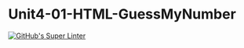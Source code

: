 # Unit4-01-HTML-GuessMyNumber
[![GitHub's Super Linter](https://github.com/ICS20-Programming-Graeme-Barbe/Unit4-01-HTML-GuessMyNumber/workflows/GitHub's%20Super%20Linter/badge.svg)](https://github.com/ICS20-Programming-Graeme-Barbe/Unit4-01-HTML-GuessMyNumber/actions)